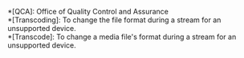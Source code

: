 *[QCA]: Office of Quality Control and Assurance  
*[Transcoding]: To change the file format during a stream for an unsupported device.  
*[Transcode]: To change a media file's format during a stream for an unsupported device.  
